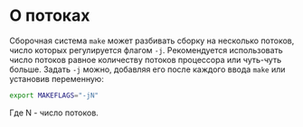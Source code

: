 # О потоках

Сборочная система `make` может разбивать сборку на несколько потоков, число которых регулируется флагом `-j`. Рекомендуется использовать число потоков равное количеству потоков процессора или чуть-чуть больше. Задать `-j` можно, добавляя его после каждого ввода `make` или установив переменную:

```bash
export MAKEFLAGS="-jN"
```

Где N - число потоков.
